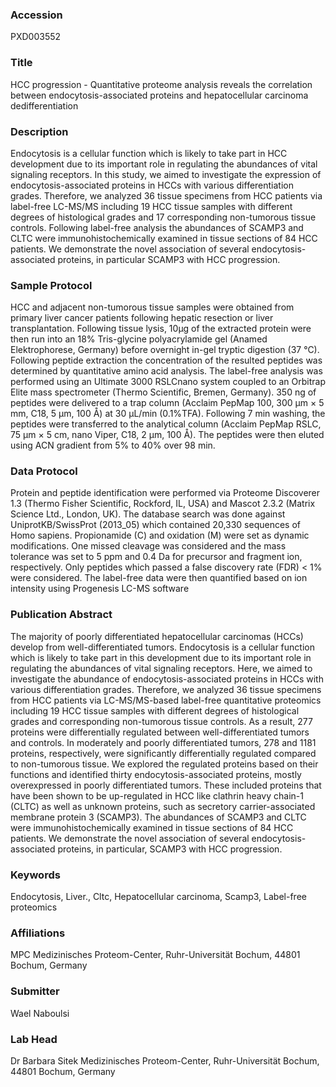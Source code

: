 ### Accession
PXD003552

### Title
HCC progression -  Quantitative proteome analysis reveals the correlation between endocytosis-associated proteins and hepatocellular carcinoma dedifferentiation

### Description
Endocytosis is a cellular function which is likely to take part in HCC development due to its important role in regulating the abundances of vital signaling receptors. In this study, we aimed to investigate the expression of endocytosis-associated proteins in HCCs with various differentiation grades. Therefore, we analyzed 36 tissue specimens from HCC patients via label-free LC-MS/MS including 19 HCC tissue samples with different degrees of histological grades and 17 corresponding non-tumorous tissue controls.  Following label-free analysis the abundances of SCAMP3 and CLTC were immunohistochemically examined in tissue sections of 84 HCC patients. We demonstrate the novel association of several endocytosis-associated proteins, in particular SCAMP3 with HCC progression.

### Sample Protocol
HCC and adjacent non-tumorous tissue samples were obtained from primary liver cancer patients following hepatic resection or liver transplantation. Following tissue lysis, 10µg of the extracted protein were then run into an 18% Tris-glycine polyacrylamide gel (Anamed Elektrophorese, Germany) before overnight in-gel tryptic digestion (37 °C). Following peptide extraction the concentration of the resulted peptides was determined by quantitative amino acid analysis. The label-free analysis was performed using an Ultimate 3000 RSLCnano system coupled to an Orbitrap Elite mass spectrometer (Thermo Scientific, Bremen, Germany). 350 ng of peptides were delivered to a trap column (Acclaim PepMap 100, 300 μm × 5 mm, C18, 5 μm, 100 Å) at 30 μL/min (0.1%TFA). Following 7 min washing, the peptides were transferred to the analytical column (Acclaim PepMap RSLC, 75 μm × 5 cm, nano Viper, C18, 2 μm, 100 Å).  The peptides were then eluted using ACN gradient from 5% to 40% over 98 min.

### Data Protocol
Protein and peptide identification were performed via Proteome Discoverer 1.3 (Thermo Fisher Scientific, Rockford, IL, USA) and Mascot 2.3.2 (Matrix Science Ltd., London, UK). The database search was done against UniprotKB/SwissProt (2013_05) which contained 20,330 sequences of Homo sapiens. Propionamide (C) and oxidation (M) were set as dynamic modifications. One missed cleavage was considered and the mass tolerance was set to 5 ppm and 0.4 Da for precursor and fragment ion, respectively. Only peptides which passed a false discovery rate (FDR) < 1% were considered. The label-free data were then quantified based on ion intensity using Progenesis LC-MS software

### Publication Abstract
The majority of poorly differentiated hepatocellular carcinomas (HCCs) develop from well-differentiated tumors. Endocytosis is a cellular function which is likely to take part in this development due to its important role in regulating the abundances of vital signaling receptors. Here, we aimed to investigate the abundance of endocytosis-associated proteins in HCCs with various differentiation grades. Therefore, we analyzed 36 tissue specimens from HCC patients via LC-MS/MS-based label-free quantitative proteomics including 19 HCC tissue samples with different degrees of histological grades and corresponding non-tumorous tissue controls. As a result, 277 proteins were differentially regulated between well-differentiated tumors and controls. In moderately and poorly differentiated tumors, 278 and 1181 proteins, respectively, were significantly differentially regulated compared to non-tumorous tissue. We explored the regulated proteins based on their functions and identified thirty endocytosis-associated proteins, mostly overexpressed in poorly differentiated tumors. These included proteins that have been shown to be up-regulated in HCC like clathrin heavy chain-1 (CLTC) as well as unknown proteins, such as secretory carrier-associated membrane protein 3 (SCAMP3). The abundances of SCAMP3 and CLTC were immunohistochemically examined in tissue sections of 84 HCC patients. We demonstrate the novel association of several endocytosis-associated proteins, in particular, SCAMP3 with HCC progression.

### Keywords
Endocytosis, Liver., Cltc, Hepatocellular carcinoma, Scamp3, Label-free proteomics

### Affiliations
MPC
Medizinisches Proteom-Center, Ruhr-Universität Bochum, 44801 Bochum, Germany

### Submitter
Wael Naboulsi

### Lab Head
Dr Barbara Sitek
Medizinisches Proteom-Center, Ruhr-Universität Bochum, 44801 Bochum, Germany


